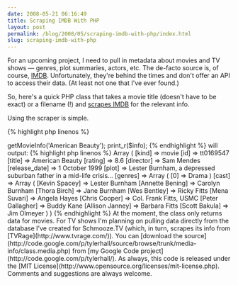 ```yaml
---
date: 2008-05-21 06:16:49
title: Scraping IMDB With PHP
layout: post
permalink: /blog/2008/05/scraping-imdb-with-php/index.html
slug: scraping-imdb-with-php
---
```

For an upcoming project, I need to pull in metadata about movies and TV shows &mdash; genres, plot summaries, actors, etc. The de-facto source is, of course, [IMDB](http://imdb.com). Unfortunately, they're behind the times and don't offer an API to access their data. (At least not one that I've ever found.)

So, here's a quick PHP class that takes a movie title (doesn't have to be exact) or a filename (!) and [scrapes IMDB](http://code.google.com/p/tylerhall/source/browse/trunk/media-info/class.media.php) for the relevant info.

Using the scraper is simple.

{% highlight php linenos %}
<?PHP
    $m = new MediaInfo();
    $info = $m->getMovieInfo('American Beauty');
    print_r($info);
{% endhighlight %}

will output:

{% highlight php linenos %}
    Array
    (
        [kind] => movie
        [id] => tt0169547
        [title] => American Beauty
        [rating] => 8.6
        [director] => Sam Mendes
        [release_date] => 1 October 1999
        [plot] => Lester Burnham, a depressed suburban father in a mid-life crisis...
        [genres] => Array
            (
                [0] => Drama
            )
        [cast] => Array
            (
                [Kevin Spacey] => Lester Burnham
                [Annette Bening] => Carolyn Burnham
                [Thora Birch] => Jane Burnham
                [Wes Bentley] => Ricky Fitts
                [Mena Suvari] => Angela Hayes
                [Chris Cooper] => Col. Frank Fitts, USMC
                [Peter Gallagher] => Buddy Kane
                [Allison Janney] => Barbara Fitts
                [Scott Bakula] => Jim Olmeyer
            )
    )
{% endhighlight %}

At the moment, the class only returns data for movies. For TV shows I'm planning on pulling data directly from the database I've created for Schmooze.TV (which, in turn, scrapes its info from [TVRage](http://www.tvrage.com/)).

You can [download the source](http://code.google.com/p/tylerhall/source/browse/trunk/media-info/class.media.php) from [my Google Code project](http://code.google.com/p/tylerhall/). As always, this code is released under the [MIT License](http://www.opensource.org/licenses/mit-license.php). Comments and suggestions are always welcome.